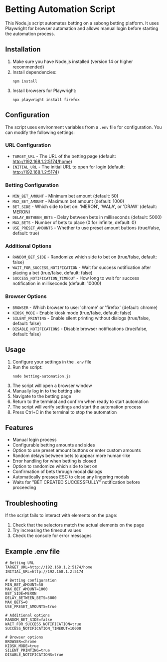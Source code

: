 # Betting Automation Script

This Node.js script automates betting on a sabong betting platform. It uses Playwright for browser automation and allows manual login before starting the automation process.

## Installation

1. Make sure you have Node.js installed (version 14 or higher recommended)
2. Install dependencies:
   ```
   npm install
   ```
3. Install browsers for Playwright:
   ```
   npx playwright install firefox
   ```

## Configuration

The script uses environment variables from a `.env` file for configuration. You can modify the following settings:

### URL Configuration
- `TARGET_URL` - The URL of the betting page (default: http://192.168.1.2:5174/home)
- `INITIAL_URL` - The initial URL to open for login (default: http://192.168.1.2:5174)

### Betting Configuration
- `MIN_BET_AMOUNT` - Minimum bet amount (default: 50)
- `MAX_BET_AMOUNT` - Maximum bet amount (default: 1000)
- `BET_SIDE` - Which side to bet on: 'MERON', 'WALA', or 'DRAW' (default: MERON)
- `DELAY_BETWEEN_BETS` - Delay between bets in milliseconds (default: 5000)
- `MAX_BETS` - Number of bets to place (0 for infinite, default: 0)
- `USE_PRESET_AMOUNTS` - Whether to use preset amount buttons (true/false, default: true)

### Additional Options
- `RANDOM_BET_SIDE` - Randomize which side to bet on (true/false, default: false)
- `WAIT_FOR_SUCCESS_NOTIFICATION` - Wait for success notification after placing a bet (true/false, default: false)
- `SUCCESS_NOTIFICATION_TIMEOUT` - How long to wait for success notification in milliseconds (default: 10000)

### Browser Options
- `BROWSER` - Which browser to use: 'chrome' or 'firefox' (default: chrome)
- `KIOSK_MODE` - Enable kiosk mode (true/false, default: false)
- `SILENT_PRINTING` - Enable silent printing without dialogs (true/false, default: false)
- `DISABLE_NOTIFICATIONS` - Disable browser notifications (true/false, default: false)

## Usage

1. Configure your settings in the `.env` file
2. Run the script:
   ```
   node betting-automation.js
   ```
3. The script will open a browser window
4. Manually log in to the betting site
5. Navigate to the betting page
6. Return to the terminal and confirm when ready to start automation
7. The script will verify settings and start the automation process
8. Press Ctrl+C in the terminal to stop the automation

## Features

- Manual login process
- Configurable betting amounts and sides
- Option to use preset amount buttons or enter custom amounts
- Random delays between bets to appear more human-like
- Error handling for when betting is closed
- Option to randomize which side to bet on
- Confirmation of bets through modal dialogs
- Automatically presses ESC to close any lingering modals
- Waits for "BET CREATED SUCCESSFULLY" notification before proceeding

## Troubleshooting

If the script fails to interact with elements on the page:
1. Check that the selectors match the actual elements on the page
2. Try increasing the timeout values
3. Check the console for error messages

## Example .env file

```
# Betting URL
TARGET_URL=http://192.168.1.2:5174/home
INITIAL_URL=http://192.168.1.2:5174

# Betting configuration
MIN_BET_AMOUNT=50
MAX_BET_AMOUNT=1000
BET_SIDE=MERON
DELAY_BETWEEN_BETS=5000
MAX_BETS=0
USE_PRESET_AMOUNTS=true

# Additional options
RANDOM_BET_SIDE=false
WAIT_FOR_SUCCESS_NOTIFICATION=true
SUCCESS_NOTIFICATION_TIMEOUT=10000

# Browser options
BROWSER=chrome
KIOSK_MODE=true
SILENT_PRINTING=true
DISABLE_NOTIFICATIONS=true
```
